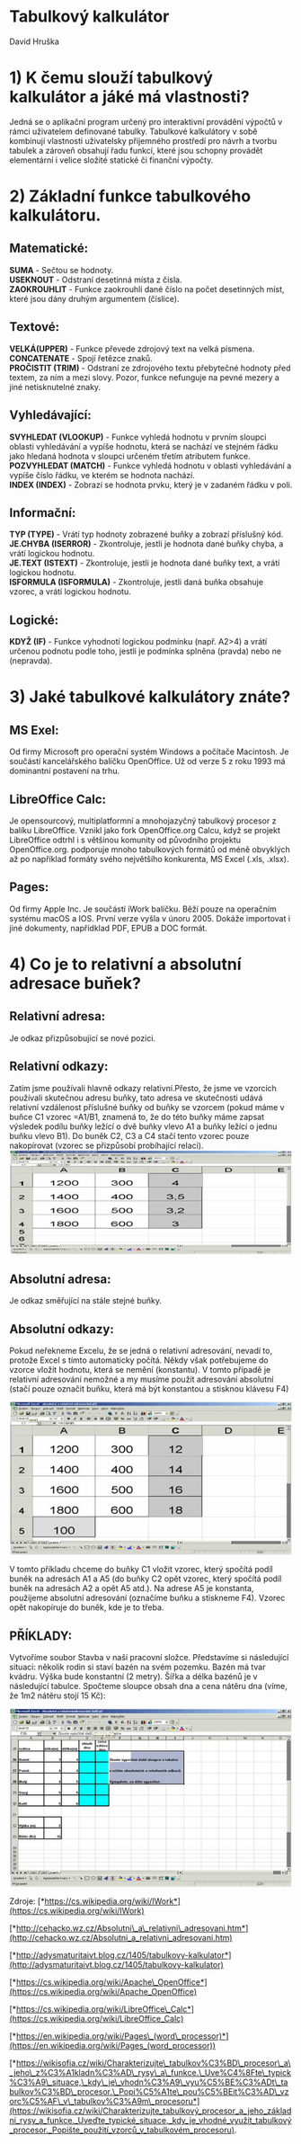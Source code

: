 # Tabulkový kalkulátor

David Hruška

# 1) K čemu slouží tabulkový kalkulátor a jáké má vlastnosti?

Jedná se o aplikační program určený pro interaktivní provádění výpočtů v
rámci uživatelem definované tabulky. Tabulkové kalkulátory v sobě
kombinují vlastnosti uživatelsky příjemného prostředí pro návrh a tvorbu
tabulek a zároveň obsahují řadu funkcí, které jsou schopny provádět
elementární i velice složité statické či finanční výpočty.

# 2) Základní funkce tabulkového kalkulátoru.

## Matematické:  

**SUMA** - Sečtou se hodnoty.  
**USEKNOUT** - Odstraní desetinná místa z čísla.  
**ZAOKROUHLIT** - Funkce zaokrouhlí dané číslo na počet desetinných
    míst, které jsou dány druhým argumentem (číslice).

## Textové:  

**VELKÁ(UPPER)** - Funkce převede zdrojový text na velká písmena.  
**CONCATENATE** - Spojí řetězce znaků.  
**PROČISTIT (TRIM)** - Odstraní ze zdrojového textu přebytečné hodnoty
    před textem, za ním a mezi slovy. Pozor, funkce nefunguje na pevné
    mezery a jiné netisknutelné znaky.  

## Vyhledávající:  

**SVYHLEDAT (VLOOKUP)** - Funkce vyhledá hodnotu v prvním sloupci
    oblasti vyhledávání a vypíše hodnotu, která se nachází ve stejném
    řádku jako hledaná hodnota v sloupci určeném třetím atributem
    funkce.  
**POZVYHLEDAT (MATCH)** - Funkce vyhledá hodnotu v oblasti vyhledávání a
    vypíše číslo řádku, ve kterém se hodnota nachází.  
**INDEX (INDEX)** - Zobrazí se hodnota prvku, který je v zadaném řádku
    v poli.  

## Informační:  

**TYP (TYPE)** - Vrátí typ hodnoty zobrazené buňky a zobrazí příslušný
    kód.  
**JE.CHYBA (ISERROR)** - Zkontroluje, jestli je hodnota dané buňky
    chyba, a vrátí logickou hodnotu.  
**JE.TEXT (ISTEXT)** - Zkontroluje, jestli je hodnota dané buňky text,
    a vrátí logickou hodnotu.  
**ISFORMULA (ISFORMULA)** - Zkontroluje, jestli daná buňka obsahuje
    vzorec, a vrátí logickou hodnotu.  

## Logické:

**KDYŽ (IF)** - Funkce vyhodnotí logickou podmínku (např. A2\>4) a vrátí
    určenou podnotu podle toho, jestli je podmínka splněna (pravda) nebo
    ne (nepravda).

# 3) Jaké tabulkové kalkulátory znáte?

## MS Exel:  
Od firmy Microsoft pro operační systém Windows a počítače
Macintosh. Je součástí kancelářského balíčku OpenOffice. Už od verze 5 z
roku 1993 má dominantní postavení na trhu.  

## LibreOffice Calc:  
Je opensourcový, multiplatformní a mnohojazyčný
tabulkový procesor z balíku LibreOffice. Vznikl jako fork OpenOffice.org
Calcu, když se projekt LibreOffice odtrhl i s většinou komunity od
původního projektu OpenOffice.org. podporuje mnoho tabulkových formátů
od méně obvyklých až po například formáty svého největšího konkurenta,
MS Excel (.xls, .xlsx).  

## Pages:  
Od firmy Apple Inc. Je součástí iWork balíčku. Běží pouze na
operačním systému macOS a IOS. První verze vyšla v únoru 2005. Dokáže
importovat i jiné dokumenty, napřídklad PDF, EPUB a DOC formát.  

# 4) Co je to relativní a absolutní adresace buňek?

## Relativní adresa:  
Je odkaz přizpůsobující se nové pozici.  
## Relativní odkazy:  
Zatím jsme používali hlavně odkazy relativní.Přesto, že
jsme ve vzorcích používali skutečnou adresu buňky, tato adresa ve
skutečnosti udává relativní vzdálenost příslušné buňky od buňky se
vzorcem (pokud máme v buňce C1 vzorec =A1/B1, znamená to, že do této
buňky máme zapsat výsledek podílu buňky ležící o dvě buňky vlevo A1 a
buňky ležící o jednu buňku vlevo B1). Do buněk C2, C3 a C4 stačí tento
vzorec pouze nakopírovat (vzorec se přizpůsobí probíhající relaci).  
![](img/6_1.jpg) 

## Absolutní adresa:  
Je odkaz směřující na stále stejné buňky.  
## Absolutní odkazy:  
Pokud neřekneme Excelu, že se jedná o relativní adresování,
nevadí to, protože Excel s tímto automaticky počítá. Někdy však
potřebujeme do vzorce vložit hodnotu, která se nemění (konstantu). V
tomto případě je relativní adresování nemožné a my musíme použít
adresování absolutní (stačí pouze označit buňku, která má být konstantou
a stisknou klávesu F4)

![](img/6_2.jpg) 

V tomto příkladu chceme do buňky C1 vložit vzorec, který spočítá podíl
buněk na adresách A1 a A5 (do buňky C2 opět vzorec, který spočítá podíl
buněk na adresách A2 a opět A5 atd.). Na adrese A5 je konstanta,
použijeme absolutní adresování (označíme buňku a stiskneme F4). Vzorec
opět nakopíruje do buněk, kde je to třeba.

## PŘÍKLADY:  
Vytvoříme soubor Stavba v naší pracovní složce.
Představíme si následující situaci: několik rodin si staví bazén na svém
pozemku. Bazén má tvar kvádru. Výška bude konstantní (2 metry). Šířka a
délka bazénů je v následující tabulce. Spočteme sloupce obsah dna a cena
nátěru dna (víme, že 1m2 nátěru stojí 15 Kč):

![](img/6_3.jpg) 

Zdroje:
[*https://cs.wikipedia.org/wiki/IWork*](https://cs.wikipedia.org/wiki/IWork)

[*http://cehacko.wz.cz/Absolutni\_a\_relativni\_adresovani.htm*](http://cehacko.wz.cz/Absolutni_a_relativni_adresovani.htm)

[*http://adysmaturitaivt.blog.cz/1405/tabulkovy-kalkulator*](http://adysmaturitaivt.blog.cz/1405/tabulkovy-kalkulator)

[*https://cs.wikipedia.org/wiki/Apache\_OpenOffice*](https://cs.wikipedia.org/wiki/Apache_OpenOffice)

[*https://cs.wikipedia.org/wiki/LibreOffice\_Calc*](https://cs.wikipedia.org/wiki/LibreOffice_Calc)

[*https://en.wikipedia.org/wiki/Pages\_(word\_processor)*](https://en.wikipedia.org/wiki/Pages_(word_processor))

[*https://wikisofia.cz/wiki/Charakterizujte\_tabulkov%C3%BD\_procesor\_a\_jeho\_z%C3%A1kladn%C3%AD\_rysy\_a\_funkce.\_Uve%C4%8Fte\_typick%C3%A9\_situace,\_kdy\_je\_vhodn%C3%A9\_vyu%C5%BE%C3%ADt\_tabulkov%C3%BD\_procesor.\_Popi%C5%A1te\_pou%C5%BEit%C3%AD\_vzorc%C5%AF\_v\_tabulkov%C3%A9m\_procesoru*](https://wikisofia.cz/wiki/Charakterizujte_tabulkový_procesor_a_jeho_základní_rysy_a_funkce._Uveďte_typické_situace,_kdy_je_vhodné_využít_tabulkový_procesor._Popište_použití_vzorců_v_tabulkovém_procesoru).
